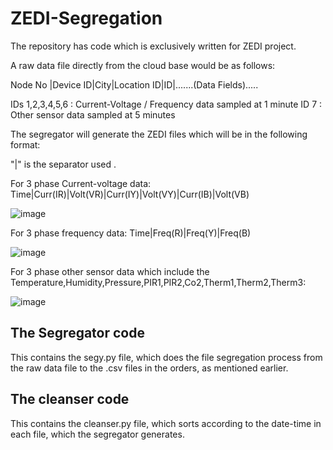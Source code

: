 # ZEDI-Segregation


The repository has code which is exclusively written for ZEDI project. 

A raw data file directly from the cloud base would be as follows:

Node No |Device ID|City|Location ID|ID|.......(Data Fields).....

IDs 1,2,3,4,5,6 : Current-Voltage / Frequency data sampled at 1 minute
ID 7 : Other sensor data sampled at 5 minutes


The segregator will generate the ZEDI files which will be in the following format:

"|" is the separator used .

For 3 phase Current-voltage data:
Time|Curr(IR)|Volt(VR)|Curr(IY)|Volt(VY)|Curr(IB)|Volt(VB)

![image](https://github.com/24Lights/ZEDI-Segregation/assets/134679427/bd2360fc-c3e2-428d-aba5-58f31f623329)


For 3 phase frequency data:
Time|Freq(R)|Freq(Y)|Freq(B)

![image](https://github.com/24Lights/ZEDI-Segregation/assets/134679427/a8f1c6fe-889b-4eb4-97f2-511f0cad396f)


For 3 phase other sensor data which include the Temperature,Humidity,Pressure,PIR1,PIR2,Co2,Therm1,Therm2,Therm3:

![image](https://github.com/24Lights/ZEDI-Segregation/assets/134679427/88d4e393-ca98-47e3-a623-d404c361234f)

## The Segregator code 

This contains the segy.py file, which does the file segregation process from the raw data file to the .csv files in the orders, as mentioned earlier.

## The cleanser code

This contains the cleanser.py file, which sorts according to the date-time in each file, which the segregator generates.






